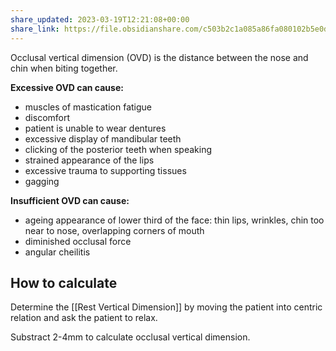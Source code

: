 ```yaml
---
share_updated: 2023-03-19T12:21:08+00:00
share_link: https://file.obsidianshare.com/c503b2c1a085a86fa080102b5e0de8f7.html
---
```


Occlusal vertical dimension (OVD) is the distance between the nose and chin when biting together.

**Excessive OVD can cause:**
* muscles of mastication fatigue
* discomfort
* patient is unable to wear dentures
* excessive display of mandibular teeth
* clicking of the posterior teeth when speaking
* strained appearance of the lips
* excessive trauma to supporting tissues
* gagging

**Insufficient OVD can cause:**
* ageing appearance of lower third of the face: thin lips, wrinkles, chin too near to nose, overlapping corners of mouth
* diminished occlusal force
* angular cheilitis

## How to calculate
Determine the [[Rest Vertical Dimension]] by moving the patient into centric relation and ask the patient to relax.

Substract 2-4mm to calculate occlusal vertical dimension.



